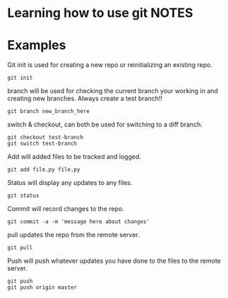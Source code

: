 # Learning how to use git NOTES

# Examples
Git init is used for creating a new repo or reinitializing an existing repo.
```
git init 
```

branch will be used for checking the current branch your working in and creating new branches. Always create a test branch!!
```
git branch new_branch_here
```

switch & checkout, can both be used for switching to a diff branch.
```
git checkout test-branch 
git switch test-branch
```

Add will added files to be tracked and logged. 
```
git add file.py file.py
```

Status will display any updates to any files.
```
git status
```

Commit will record changes to the repo. 
```
git commit -a -m 'message here about changes'
```

pull updates the repo from the remote server.
```
git pull
```

Push will push whatever updates you have done to the files to the remote server. 
```
git push 
git push origin master
```



